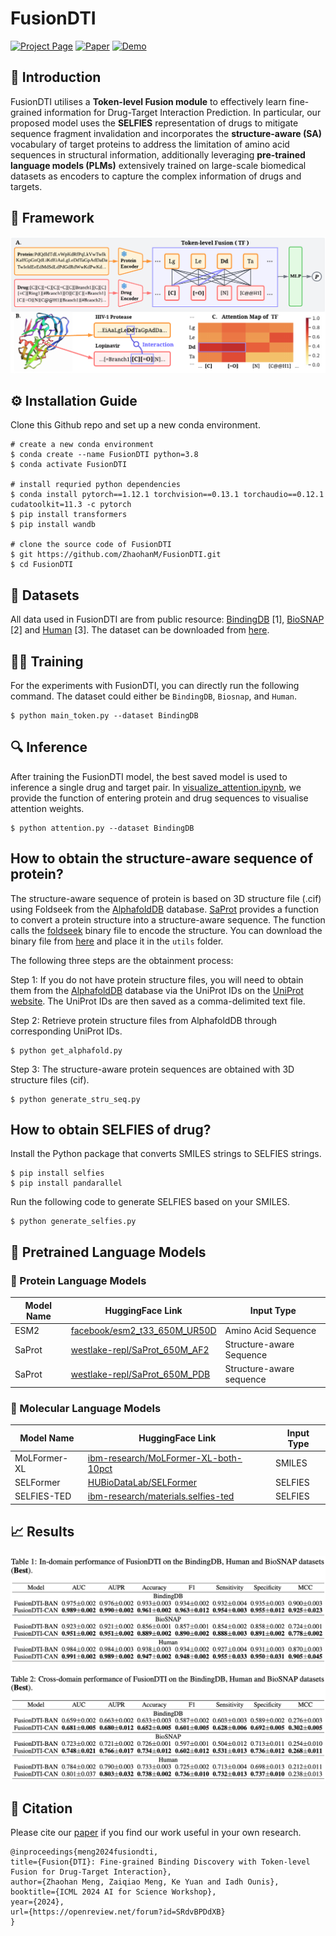 # FusionDTI

<div align="left">

[![Project Page](https://img.shields.io/badge/Project-Page-Green?logo=webauthn)](https://zhaohanm.github.io/FusionDTI.github.io/)
[![Paper](https://img.shields.io/badge/ArXiv-2406.01651-B31B1B.svg)](https://arxiv.org/abs/2406.01651)
[![Demo](https://img.shields.io/badge/⚡-Hugging%20Face%20Demo-yellow.svg)](https://huggingface.co/spaces/Gla-AI4BioMed-Lab/FusionDTI)

</div>

## 🚀 Introduction

FusionDTI utilises a **Token-level Fusion module** to effectively learn fine-grained information for Drug-Target Interaction Prediction. In particular, our proposed model uses the **SELFIES** representation of drugs to mitigate sequence fragment invalidation and incorporates the **structure-aware (SA)** vocabulary of target proteins to address the limitation of amino acid sequences in structural information, additionally leveraging **pre-trained language models (PLMs)** extensively trained on large-scale biomedical datasets as encoders to capture the complex information of drugs and targets.

## 🧩 Framework
![FusionDTI](image/TF-DTI.png)

## ⚙️ Installation Guide

Clone this Github repo and set up a new conda environment.
```
# create a new conda environment
$ conda create --name FusionDTI python=3.8
$ conda activate FusionDTI

# install requried python dependencies
$ conda install pytorch==1.12.1 torchvision==0.13.1 torchaudio==0.12.1 cudatoolkit=11.3 -c pytorch
$ pip install transformers
$ pip install wandb

# clone the source code of FusionDTI
$ git https://github.com/ZhaohanM/FusionDTI.git
$ cd FusionDTI
```
## 📂 Datasets

All data used in FusionDTI are from public resource: [BindingDB](https://www.bindingdb.org/bind/index.jsp) [1], [BioSNAP](https://github.com/kexinhuang12345/MolTrans) [2] and [Human](https://github.com/lifanchen-simm/transformerCPI) [3]. The dataset can be downloaded from [here](https://github.com/peizhenbai/DrugBAN/tree/main/datasets).

## 🏋️‍♀️ Training

For the experiments with FusionDTI, you can directly run the following command. The dataset could either be  `BindingDB`, `Biosnap`, and `Human`. 
```
$ python main_token.py --dataset BindingDB
``` 
## 🔍 Inference

After training the FusionDTI model, the best saved model is used to inference a single drug and target pair. In [visualize_attention.ipynb](visualize_attention.ipynb), we provide the function of entering protein and drug sequences to visualise attention weights.

```
$ python attention.py --dataset BindingDB
``` 

## How to obtain the structure-aware sequence of protein?

The structure-aware sequence of protein is based on 3D structure file (.cif) using Foldseek from the [AlphafoldDB](https://alphafold.ebi.ac.uk) database.
[SaProt](https://github.com/westlake-repl/SaProt?tab=readme-ov-file) provides a function to convert a protein structure into a structure-aware sequence. The function calls the [foldseek](https://github.com/steineggerlab/foldseek) binary file to encode the structure. You can download the binary file from [here](https://drive.google.com/file/d/1B_9t3n_nlj8Y3Kpc_mMjtMdY0OPYa7Re/view?usp=sharing) and place it in the `utils` folder. 

The following three steps are the obtainment process:

Step 1: If you do not have protein structure files, you will need to obtain them from the [AlphafoldDB](https://alphafold.ebi.ac.uk) database via the UniProt IDs on the [UniProt website](https://www.uniprot.org). The UniProt IDs are then saved as a comma-delimited text file.

Step 2: Retrieve protein structure files from AlphafoldDB through corresponding UniProt IDs.
```
$ python get_alphafold.py
```
Step 3: The structure-aware protein sequences are obtained with 3D structure files (cif).
```
$ python generate_stru_seq.py
```
## How to obtain SELFIES of drug?

Install the Python package that converts SMILES strings to SELFIES strings.
```
$ pip install selfies 
$ pip install pandarallel
```
Run the following code to generate SELFIES based on your SMILES.
```
$ python generate_selfies.py
```
## 🔬 Pretrained Language Models

### 🧬 Protein Language Models

| Model Name | HuggingFace Link | Input Type |
|------------|------------------|-------------|
| ESM2 | [facebook/esm2_t33_650M_UR50D](https://huggingface.co/facebook/esm2_t33_650M_UR50D) | Amino Acid Sequence |
| SaProt | [westlake-repl/SaProt_650M_AF2](https://huggingface.co/westlake-repl/SaProt_650M_AF2) | Structure-aware Sequence |
| SaProt | [westlake-repl/SaProt_650M_PDB](https://huggingface.co/westlake-repl/SaProt_650M_PDB) | Structure-aware sequence |

### 💊 Molecular Language Models

| Model Name | HuggingFace Link | Input Type |
|------------|------------------|-------------|
| MoLFormer-XL | [ibm-research/MoLFormer-XL-both-10pct](https://huggingface.co/ibm-research/MoLFormer-XL-both-10pct) | SMILES |
| SELFormer | [HUBioDataLab/SELFormer](https://huggingface.co/HUBioDataLab/SELFormer) | SELFIES |
| SELFIES-TED | [ibm-research/materials.selfies-ted](https://huggingface.co/ibm-research/materials.selfies-ted) | SELFIES |



## 📈 Results

![FusionDTI](image/results.png)

## 📖 Citation

Please cite our [paper](https://arxiv.org/abs/2406.01651) if you find our work useful in your own research.
```
@inproceedings{meng2024fusiondti,
title={Fusion{DTI}: Fine-grained Binding Discovery with Token-level Fusion for Drug-Target Interaction},
author={Zhaohan Meng, Zaiqiao Meng, Ke Yuan and Iadh Ounis},
booktitle={ICML 2024 AI for Science Workshop},
year={2024},
url={https://openreview.net/forum?id=SRdvBPDdXB}
}
```
